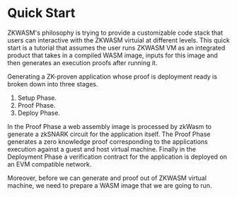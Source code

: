 # Quick Start

ZKWASM's philosophy is trying to provide a customizable code stack that users can interactive with the ZKWASM virtuial at different levels. This quick start is a tutorial that assumes the user runs ZKWASM VM as an integrated product that takes in a compiled WASM image, inputs for this image and then generates an execution proofs after running it.

Generating a ZK-proven application whose proof is deployment ready is broken down into three stages.

1. Setup Phase.
2. Proof Phase.
3. Deploy Phase.

In the Proof Phase a web assembly image is processed by zkWasm to generate a zkSNARK circuit for the application itself. The Proof Phase generates a zero knowledge proof corresponding to the applications execution against a guest and host virtual machine. Finally in the Deployment Phase a verification contract for the application is deployed on an EVM compatible network.<br>

Moreover, before we can generate and proof out of ZKWASM virtual machine, we need to prepare a WASM image that we are going to run. 
